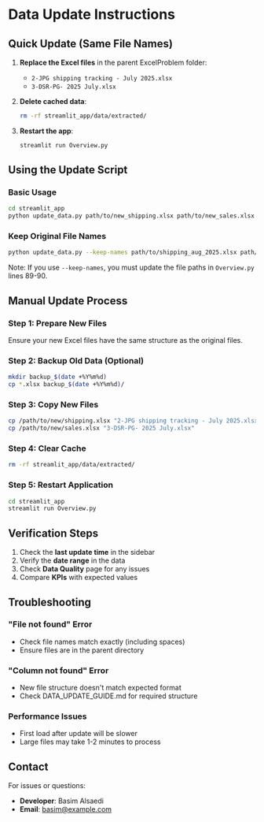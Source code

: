 # Data Update Instructions

## Quick Update (Same File Names)

1. **Replace the Excel files** in the parent ExcelProblem folder:
   - `2-JPG shipping tracking - July 2025.xlsx`
   - `3-DSR-PG- 2025 July.xlsx`

2. **Delete cached data**:
   ```bash
   rm -rf streamlit_app/data/extracted/
   ```

3. **Restart the app**:
   ```bash
   streamlit run Overview.py
   ```

## Using the Update Script

### Basic Usage
```bash
cd streamlit_app
python update_data.py path/to/new_shipping.xlsx path/to/new_sales.xlsx
```

### Keep Original File Names
```bash
python update_data.py --keep-names path/to/shipping_aug_2025.xlsx path/to/sales_aug_2025.xlsx
```

Note: If you use `--keep-names`, you must update the file paths in `Overview.py` lines 89-90.

## Manual Update Process

### Step 1: Prepare New Files
Ensure your new Excel files have the same structure as the original files.

### Step 2: Backup Old Data (Optional)
```bash
mkdir backup_$(date +%Y%m%d)
cp *.xlsx backup_$(date +%Y%m%d)/
```

### Step 3: Copy New Files
```bash
cp /path/to/new/shipping.xlsx "2-JPG shipping tracking - July 2025.xlsx"
cp /path/to/new/sales.xlsx "3-DSR-PG- 2025 July.xlsx"
```

### Step 4: Clear Cache
```bash
rm -rf streamlit_app/data/extracted/
```

### Step 5: Restart Application
```bash
cd streamlit_app
streamlit run Overview.py
```

## Verification Steps

1. Check the **last update time** in the sidebar
2. Verify the **date range** in the data
3. Check **Data Quality** page for any issues
4. Compare **KPIs** with expected values

## Troubleshooting

### "File not found" Error
- Check file names match exactly (including spaces)
- Ensure files are in the parent directory

### "Column not found" Error
- New file structure doesn't match expected format
- Check DATA_UPDATE_GUIDE.md for required structure

### Performance Issues
- First load after update will be slower
- Large files may take 1-2 minutes to process

## Contact
For issues or questions:
- **Developer**: Basim Alsaedi
- **Email**: basim@example.com